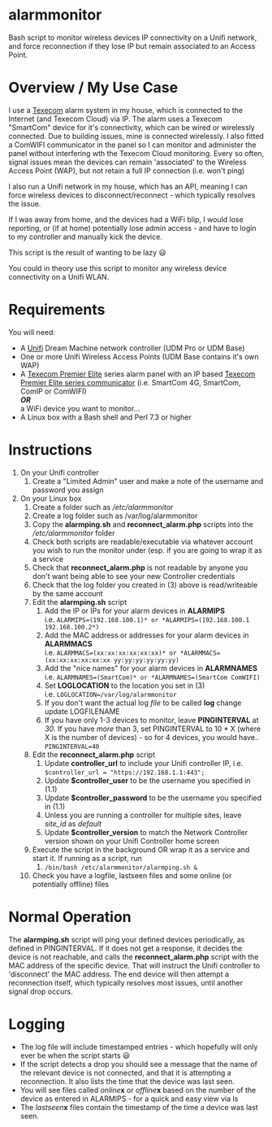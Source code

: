 # alarmmonitor
Bash script to monitor wireless devices IP connectivity on a Unifi network, and force reconnection if they lose IP but remain associated to an Access Point.

# Overview / My Use Case
I use a [Texecom](https://www.texe.com/) alarm system in my house, which is connected to the Internet (and Texecom Cloud) via IP.  The alarm uses a Texecom "SmartCom" device for it's connectivity, which can be wired or wirelessly connected. Due to building issues, mine is connected wirelessly.  I also fitted a ComWIFI communicator in the panel so I can monitor and administer the panel without interfering wth the Texecom Cloud monitoring.  Every so often, signal issues mean the devices can remain 'associated' to the Wireless Access Point (WAP), but not retain a full IP connection (i.e. won't ping)

I also run a Unifi network in my house, which has an API, meaning I can force wireless devices to disconnect/reconnect - which typically resolves the issue. 

If I was away from home, and the devices had a WiFi blip, I would lose reporting, or (if at home) potentially lose admin access - and have to login to my controller and manually kick the device.

This script is the result of wanting to be lazy 😃

You could in theory use this script to monitor any wireless device connectivity on a Unifi WLAN.

# Requirements
You will need:
* A [Unifi](https://ui.com) Dream Machine network controller (UDM Pro or UDM Base)
* One or more Unifi Wireless Access Points (UDM Base contains it's own WAP)
* A [Texecom Premier Elite](https://www.texe.com/uk/products/series/control-panels/premier-elite-series/) series alarm panel with an IP based [Texecom Premier Elite series communicator](https://www.texe.com/uk/products/series/communicators/premier-elite-series/) (i.e. SmartCom 4G, SmartCom, ComIP or ComWIFI)<br/>***OR***<br/>a WiFi device you want to monitor...
* A Linux box with a Bash shell and Perl 7.3 or higher

# Instructions
1. On your Unifi controller
   1. Create a "Limited Admin" user and make a note of the username and password you assign
2. On your Linux box
   1. Create a folder such as */etc/alarmmonitor*
   2. Create a log folder such as /var/log/alarmmonitor
   3. Copy the **alarmping.sh** and **reconnect_alarm.php** scripts into the */etc/alarmmonitor* folder
   4. Check both scripts are readable/executable via whatever account you wish to run the monitor under (esp. if you are going to wrap it as a service
   5. Check that **reconnect_alarm.php** is not readable by anyone you don't want being able to see your new Controller credentials
   6. Check that the log folder you created in (3) above is read/writeable by the same account
   7. Edit the **alarmping.sh** script
      1. Add the IP or IPs for your alarm devices in **ALARMIPS**<br/>
      i.e. `ALARMIPS=(192.168.100.1)* or *ALARMIPS=(192.168.100.1 192.168.100.2*)`
      2. Add the MAC address or addresses for your alarm devices in **ALARMMACS**<br/>
      i.e. `ALARMMACS=(xx:xx:xx:xx:xx:xx)* or *ALARMMACS=(xx:xx:xx:xx:xx:xx yy:yy:yy:yy:yy:yy)`
      3. Add the "nice names" for your alarm devices in **ALARMNAMES**<br/>
      i.e. `ALARMNAMES=(SmartCom)* or *ALARMNAMES=(SmartCom ComWIFI)`
      4. Set **LOGLOCATION** to the location you set in (3)<br/>
      i.e. `LOGLOCATION=/var/log/alarmmonitor`
      5. If you don't want the actual log *file* to be called **log** change update LOGFILENAME
      6. If you have only 1-3 devices to monitor, leave **PINGINTERVAL** at *30*.  If you have *more* than 3, set PINGINTERVAL to 10 * X (where X is the number of devices) - so for 4 devices, you would have..<br/>
      `PINGINTERVAL=40`
   7. Edit the **reconnect_alarm.php** script
      1. Update **controller_url** to include your Unifi controller IP, i.e.<br/>
      `$controller_url = "https://192.168.1.1:443";`
      2. Update **$controller_user** to be the username you specified in (1.1)
      3. Update **$controller_password** to be the username you specified in (1.1)
      4. Unless you are running a controller for multiple sites, leave *site_id* as *default*
      5. Update **$controller_version** to match the Network Controller version shown on your Unifi Controller home screen
   9. Execute the script in the background OR wrap it as a service and start it.  If running as a script, run
      1. `/bin/bash /etc/alarmmonitor/alarmping.sh &`
   10. Check you have a logfile, lastseen files and some online (or potentially offline) files

# Normal Operation
The **alarmping.sh** script will ping your defined devices periodically, as defined in PINGINTERVAL.  If it does not get a response, it decides the device is not reachable, and calls the **reconnect_alarm.php** script with the MAC address of the specific device.  That will instruct the Unifi controller to 'disconnect' the MAC address.  The end device will then attempt a reconnection itself, which typically resolves most issues, until another signal drop occurs.

# Logging
* The log file will include timestamped entries - which hopefully will only ever be when the script starts 😃
* If the script detects a drop you should see a message that the name of the relevant device is not connected, and that it is attempting a reconnection.  It also lists the time that the device was last seen.
* You will see files called *online***x** or *offline***x** based on the number of the device as entered in ALARMIPS - for a quick and easy view via ls
* The *lastseen***x** files contain the timestamp of the time a device was last seen.
